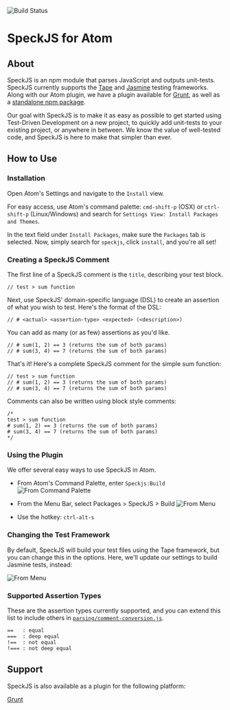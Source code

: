 ![Build Status](https://travis-ci.org/speckjs/atom-speckjs.svg?branch=development)

# SpeckJS for Atom

## About
SpeckJS is an npm module that parses JavaScript and outputs unit-tests. SpeckJS currently supports the [Tape](https://github.com/substack/tape) and [Jasmine](https://github.com/jasmine/jasmine) testing frameworks. Along with our Atom plugin, we have a plugin available for [Grunt](https://github.com/speckjs/grunt-speckjs), as well as a [standalone npm package](https://github.com/speckjs/speckjs).

Our goal with SpeckJS is to make it as easy as possible to get started using Test-Driven Development on a new project, to quickly add unit-tests to your existing project, or anywhere in between. We know the value of well-tested code, and SpeckJS is here to make that simpler than ever.

## How to Use

### Installation
Open Atom's Settings and navigate to the `Install` view.

For easy access, use Atom's command palette: `cmd-shift-p` (OSX) or `ctrl-shift-p` (Linux/Windows)
and search for `Settings View: Install Packages and Themes`.

In the text field under `Install Packages`, make sure the `Packages` tab is selected.
Now, simply search for `speckjs`, click `install`, and you're all set!

<!-- ONCE NEW TAG LINE HAS BEEN UPDATED, INSERT GIF OF "INSTALL PACKAGE" -> SEARCH "speckjs" -> CLICK INSTALL -->


### Creating a SpeckJS Comment
The first line of a SpeckJS comment is the `title`, describing your test block.
```
// test > sum function
```

Next, use SpeckJS' domain-specific language (DSL) to create an assertion of what you wish to test. Here's the format of the DSL:
```
// # <actual> <assertion-type> <expected> (<description>)
```

You can add as many (or as few) assertions as you'd like.
```
// # sum(1, 2) == 3 (returns the sum of both params)
// # sum(3, 4) == 7 (returns the sum of both params)
```

That's it! Here's a complete SpeckJS comment for the simple sum function:
```
// test > sum function
// # sum(1, 2) == 3 (returns the sum of both params)
// # sum(3, 4) == 7 (returns the sum of both params)
```

Comments can also be written using block style comments:
```
/*
test > sum function
# sum(1, 2) == 3 (returns the sum of both params)
# sum(3, 4) == 7 (returns the sum of both params)
*/
```

### Using the Plugin
We offer several easy ways to use SpeckJS in Atom.

* From Atom's Command Palette, enter `Speckjs:Build`
![From Command Palette](http://i.imgur.com/eBoLu2N.gif)

* From the Menu Bar, select Packages > SpeckJS > Build
![From Menu](http://i.imgur.com/oXt5cxB.gif)

* Use the hotkey: `ctrl-alt-s`

### Changing the Test Framework
By default, SpeckJS will build your test files using the Tape framework, but you can change this in the options.
Here, we'll update our settings to build Jasmine tests, instead:

![From Menu](http://i.imgur.com/4HoHsxn.gif)

### Supported Assertion Types
These are the assertion types currently supported, and you can extend this list to include others in [`parsing/comment-conversion.js`](https://github.com/speckjs/speckjs/blob/master/parsing/comment-conversion.js).
```
==   : equal
===  : deep equal
!==  : not equal
!=== : not deep equal
```

## Support
SpeckJS is also available as a plugin for the following platform:

[Grunt](https://github.com/speckjs/grunt-speckjs)
